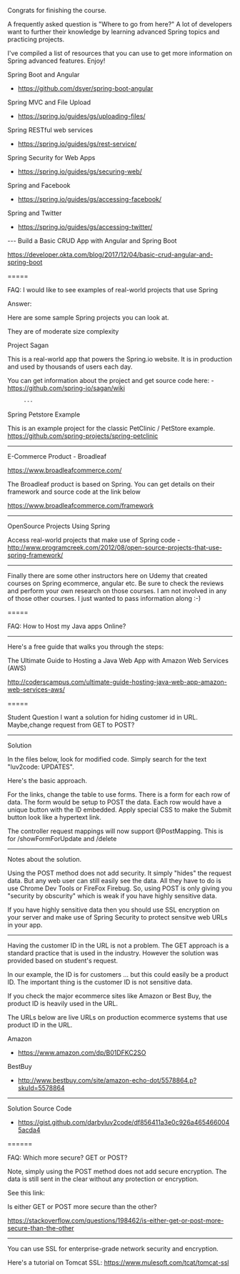 Congrats for finishing the course.

A frequently asked question is "Where to go from here?" A lot of developers want to further their knowledge by learning advanced Spring topics and practicing projects.

I've compiled a list of resources that you can use to get more information on Spring advanced features. Enjoy!

Spring Boot and Angular

- https://github.com/dsyer/spring-boot-angular

Spring MVC and File Upload

- https://spring.io/guides/gs/uploading-files/

Spring RESTful web services

- https://spring.io/guides/gs/rest-service/

Spring Security for Web Apps

- https://spring.io/guides/gs/securing-web/

Spring and Facebook

- https://spring.io/guides/gs/accessing-facebook/

Spring and Twitter

- https://spring.io/guides/gs/accessing-twitter/

--- Build a Basic CRUD App with Angular and Spring Boot

https://developer.okta.com/blog/2017/12/04/basic-crud-angular-and-spring-boot

=====

FAQ: I would like to see examples of real-world projects that use Spring

Answer:

Here are some sample Spring projects you can look at.

They are of moderate size complexity

Project Sagan 

This is a real-world app that powers the Spring.io website. It is in production and used by thousands of users each day.

You can get information about the project and get source code here: - https://github.com/spring-io/sagan/wiki

         ---

Spring Petstore Example

This is an example project for the classic PetClinic / PetStore example. https://github.com/spring-projects/spring-petclinic

---

E-Commerce Product - Broadleaf

https://www.broadleafcommerce.com/

The Broadleaf product is based on Spring. You can get details on their framework and source code at the link below

https://www.broadleafcommerce.com/framework

---

OpenSource Projects Using Spring

Access real-world projects that make use of Spring code - http://www.programcreek.com/2012/08/open-source-projects-that-use-spring-framework/

---

Finally there are some other instructors here on Udemy that created courses on Spring ecommerce, angular etc. Be sure to check the reviews
and perform your own research on those courses. I am not involved in any of those other courses. I just wanted to pass information along :-)

=====

FAQ: How to Host my Java apps Online?

---

Here's a free guide that walks you through the steps:

The Ultimate Guide to Hosting a Java Web App with Amazon Web Services (AWS)

http://coderscampus.com/ultimate-guide-hosting-java-web-app-amazon-web-services-aws/

=====

Student Question I want a solution for hiding customer id in URL. Maybe,change request from GET to POST?

-----

Solution

In the files below, look for modified code. Simply search for the text "luv2code: UPDATES".

Here's the basic approach.

For the links, change the table to use forms. There is a form for each row of data. The form would be setup to POST the data. Each row would have a unique button with the ID embedded. Apply special CSS to make the Submit button look like a hypertext link.

The controller request mappings will now support @PostMapping. This is for /showFormForUpdate and /delete

---

Notes about the solution.

Using the POST method does not add security. It simply "hides" the request data. But any web user can still easily see the data. All they have to do is use Chrome Dev Tools or FireFox Firebug. So, using POST is only giving you "security by obscurity" which is weak if you have highly sensitive data.

If you have highly sensitive data then you should use SSL encryption on your server and make use of Spring Security to protect sensitve web URLs in your app.

---

Having the customer ID in the URL is not a problem. The GET approach is a standard practice that is used in the industry. However the solution was provided based on student's request.

In our example, the ID is for customers ... but this could easily be a product ID. The important thing is the customer ID is not sensitive data.

If you check the major ecommerce sites like Amazon or Best Buy, the product ID is heavily used in the URL.

The URLs below are live URLs on production ecommerce systems that use product ID in the URL.

Amazon
- https://www.amazon.com/dp/B01DFKC2SO

BestBuy
- http://www.bestbuy.com/site/amazon-echo-dot/5578864.p?skuId=5578864

---

Solution Source Code

- https://gist.github.com/darbyluv2code/df856411a3e0c926a4654660045acda4

======

FAQ: Which more secure? GET or POST?

Note, simply using the POST method does not add secure encryption. The data is still sent in the clear without any protection or encryption.

See this link:

Is either GET or POST more secure than the other?

https://stackoverflow.com/questions/198462/is-either-get-or-post-more-secure-than-the-other

--- 

You can use SSL for enterprise-grade network security and encryption.

Here's a tutorial on Tomcat SSL: https://www.mulesoft.com/tcat/tomcat-ssl